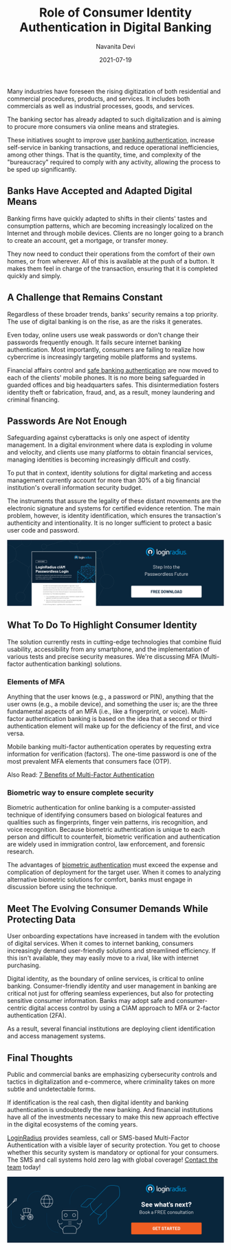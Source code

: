 ﻿---
type: fuel
title: "Role of Consumer Identity Authentication in Digital Banking"
date: "2021-07-19"
coverImage: "Digital-banking-platform-making-opt.jpg"
tags: ["loginradius"]
featured: false
author: "Navanita Devi"
description: "Digital identity, as the boundary of online services, is critical to online banking. Consumer-friendly identity and user management in banking are critical not just for offering seamless experiences, but also for protecting sensitive consumer information."
metadescription: "If identification is the real cash, then digital identity and banking authentication is undoubtedly the new banking. Learn how consumer identity is making a difference."
metatitle: "Role of Consumer Identity Authentication in Digital Banking"
---

Many industries have foreseen the rising digitization of both residential and commercial procedures, products, and services. It includes both commercials as well as industrial processes, goods, and services.

The banking sector has already adapted to such digitalization and is aiming to procure more consumers via online means and strategies.

These initiatives sought to improve [user banking authentication](https://www.loginradius.com/blog/start-with-identity/financial-industry-identity-management/), increase self-service in banking transactions, and reduce operational inefficiencies, among other things. That is the quantity, time, and complexity of the "bureaucracy" required to comply with any activity, allowing the process to be sped up significantly.

## Banks Have Accepted and Adapted Digital Means

Banking firms have quickly adapted to shifts in their clients' tastes and consumption patterns, which are becoming increasingly localized on the Internet and through mobile devices. Clients are no longer going to a branch to create an account, get a mortgage, or transfer money.

They now need to conduct their operations from the comfort of their own homes, or from wherever. All of this is available at the push of a button. It makes them feel in charge of the transaction, ensuring that it is completed quickly and simply.

## A Challenge that Remains Constant

Regardless of these broader trends, banks' security remains a top priority. The use of digital banking is on the rise, as are the risks it generates.

Even today, online users use weak passwords or don't change their passwords frequently enough. It fails secure internet banking authentication. Most importantly, consumers are failing to realize how cybercrime is increasingly targeting mobile platforms and systems.

Financial affairs control and [safe banking authentication](https://www.loginradius.com/industry-finance-and-banking/) are now moved to each of the clients' mobile phones. It is no more being safeguarded in guarded offices and big headquarters safes. This disintermediation fosters identity theft or fabrication, fraud, and, as a result, money laundering and criminal financing.

## Passwords Are Not Enough

Safeguarding against cyberattacks is only one aspect of identity management. In a digital environment where data is exploding in volume and velocity, and clients use many platforms to obtain financial services, managing identities is becoming increasingly difficult and costly.

To put that in context, identity solutions for digital marketing and access management currently account for more than 30% of a big financial institution's overall information security budget.

The instruments that assure the legality of these distant movements are the electronic signature and systems for certified evidence retention. The main problem, however, is identity identification, which ensures the transaction's authenticity and intentionality. It is no longer sufficient to protect a basic user code and password.

[![Product-Passwordless-Login](Product-Passwordless-Login.png)](https://www.loginradius.com/resource/loginradius-ciam-passwordless-login/)

## What To Do To Highlight Consumer Identity

The solution currently rests in cutting-edge technologies that combine fluid usability, accessibility from any smartphone, and the implementation of various tests and precise security measures. We're discussing MFA (Multi-factor authentication banking) solutions.

### Elements of MFA

Anything that the user knows (e.g., a password or PIN), anything that the user owns (e.g., a mobile device), and something the user is; are the three fundamental aspects of an MFA (i.e., like a fingerprint, or voice). Multi-factor authentication banking is based on the idea that a second or third authentication element will make up for the deficiency of the first, and vice versa.

Mobile banking multi-factor authentication operates by requesting extra information for verification (factors). The one-time password is one of the most prevalent MFA elements that consumers face (OTP).

Also Read: [7 Benefits of Multi-Factor Authentication](https://www.loginradius.com/blog/start-with-identity/financial-industry-identity-management/)

### Biometric way to ensure complete security

Biometric authentication for online banking is a computer-assisted technique of identifying consumers based on biological features and qualities such as fingerprints, finger vein patterns, iris recognition, and voice recognition. Because biometric authentication is unique to each person and difficult to counterfeit, biometric verification and authentication are widely used in immigration control, law enforcement, and forensic research.

The advantages of [biometric authentication](https://www.loginradius.com/blog/start-with-identity/biometric-authentication-mobile-apps/) must exceed the expense and complication of deployment for the target user. When it comes to analyzing alternative biometric solutions for comfort, banks must engage in discussion before using the technique.

## Meet The Evolving Consumer Demands While Protecting Data

User onboarding expectations have increased in tandem with the evolution of digital services. When it comes to internet banking, consumers increasingly demand user-friendly solutions and streamlined efficiency. If this isn't available, they may easily move to a rival, like with internet purchasing.

Digital identity, as the boundary of online services, is critical to online banking. Consumer-friendly identity and user management in banking are critical not just for offering seamless experiences, but also for protecting sensitive consumer information. Banks may adopt safe and consumer-centric digital access control by using a CIAM approach to MFA or 2-factor authentication (2FA).

As a result, several financial institutions are deploying client identification and access management systems.

## Final Thoughts

Public and commercial banks are emphasizing cybersecurity controls and tactics in digitalization and e-commerce, where criminality takes on more subtle and undetectable forms.

If identification is the real cash, then digital identity and banking authentication is undoubtedly the new banking. And financial institutions have all of the investments necessary to make this new approach effective in the digital ecosystems of the coming years.

[LoginRadius](https://www.loginradius.com/) provides seamless, call or SMS-based Multi-Factor Authentication with a visible layer of security protection. You get to choose whether this security system is mandatory or optional for your consumers. The SMS and call systems hold zero lag with global coverage! [Contact the team](https://www.loginradius.com/contact-sales/) today!

[![book-a-demo-Consultation](book-a-demo.png)](https://www.loginradius.com/book-a-demo/)
